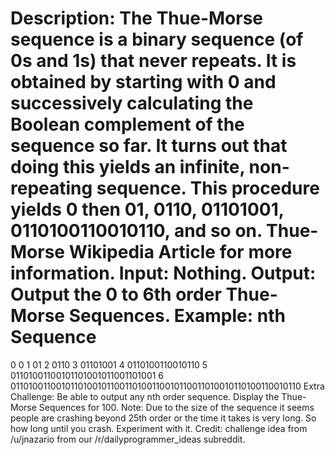 Description:
The Thue-Morse sequence is a binary sequence (of 0s and 1s) that never repeats. It is obtained by starting with 0 and successively calculating the Boolean complement of the sequence so far. It turns out that doing this yields an infinite, non-repeating sequence. This procedure yields 0 then 01, 0110, 01101001, 0110100110010110, and so on.
Thue-Morse Wikipedia Article for more information.
Input:
Nothing.
Output:
Output the 0 to 6th order Thue-Morse Sequences.
Example:
nth     Sequence
===========================================================================
0       0
1       01
2       0110
3       01101001
4       0110100110010110
5       01101001100101101001011001101001
6       0110100110010110100101100110100110010110011010010110100110010110
Extra Challenge:
Be able to output any nth order sequence. Display the Thue-Morse Sequences for 100.
Note: Due to the size of the sequence it seems people are crashing beyond 25th order or the time it takes is very long. So how long until you crash. Experiment with it.
Credit:
challenge idea from /u/jnazario from our /r/dailyprogrammer_ideas subreddit.

